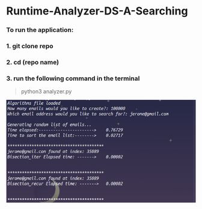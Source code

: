 # Runtime-Analyzer-DS-A-Searching

### To run the application:

### 1. git clone repo

### 2. cd (repo name)

### 3. run the following command in the terminal

 > python3 analyzer.py

![screenshot](https://github.com/estrangedwriter/Runtime-Analyzer-DS-A-Searching/blob/main/runtime-analyzer-searching.png)
